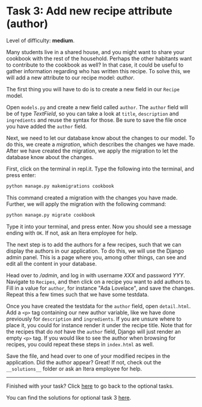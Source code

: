 # Task 3: Add new recipe attribute (author)

Level of difficulty: **medium**.

Many students live in a shared house, and you might want to share your cookbook with the rest of the household. Perhaps the other habitants want to contribute to the cookbook as well? In that case, it could be useful to gather information regarding who has written this recipe. To solve this, we will add a new attribute to our recipe model: _author_.

The first thing you will have to do is to create a new field in our `Recipe` model.

Open `models.py` and create a new field called `author`. The `author` field will be of type _TextField_, so you can take a look at `title`, `description` and `ingredients` and reuse the syntax for those. Be sure to save the file once you have added the `author` field.

Next, we need to let our database know about the changes to our model. To do this, we create a _migration_, which describes the changes we have made. After we have created the migration, we apply the migration to let the database know about the changes.

First, click on the terminal in repl.it. Type the following into the terminal, and press enter:

```python
python manage.py makemigrations cookbook
```

This command created a migration with the changes you have made. Further, we will apply the migration with the following command:

```python
python manage.py migrate cookbook
```

Type it into your terminal, and press enter. Now you should see a message ending with `OK`. If not, ask an Itera employee for help.

The next step is to add the authors for a few recipes, such that we can display the authors in our application. To do this, we will use the Django admin panel. This is a page where you, among other things, can see and edit all the content in your database.

Head over to _/admin_, and log in with username _XXX_ and password _YYY_. Navigate to `Recipes`, and then click on a recipe you want to add authors to. Fill in a value for `author`, for instance "Ada Lovelace", and save the changes. Repeat this a few times such that we have some testdata.

Once you have created the testdata for the `author` field, open `detail.html`. Add a `<p>` tag containing our new author variable, like we have done previously for `description` and `ingredients`. If you are unsure where to place it, you could for instance render it under the recipe title. Note that for the recipes that do _not_ have the `author` field, Django will just render an empty `<p>` tag. If you would like to see the author when browsing for recipes, you could repeat these steps in `index.html` as well.

Save the file, and head over to one of your modified recipes in the application. Did the author appear? Great! If not, check out the `__solutions__` folder or ask an Itera employee for help.

---

Finished with your task? Click [here](/__tasks__/optional) to go back to the optional tasks.

You can find the solutions for optional task 3 [here](/__solutions__/optional/task3_author).
